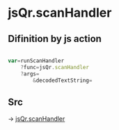 # jsQr.scanHandler

## Difinition by js action

```js.js

var=runScanHandler
	?func=jsQr.scanHandler
	?args=
		&decodedTextString=
```

## Src

-> [jsQr.scanHandler](https://github.com/puutaro/CommandClick/blob/master/app/src/main/java/com/puutaro/commandclick/fragment_lib/terminal_fragment/js_interface/qr/JsQr.kt#L99)


